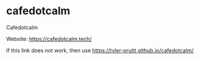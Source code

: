 # cafedotcalm
Cafedotcalm

Website: https://cafedotcalm.tech/

If this link does not work, then use https://tyler-pruitt.github.io/cafedotcalm/
